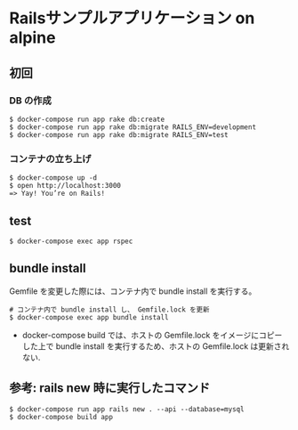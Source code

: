 # Railsサンプルアプリケーション on alpine

## 初回
### DB の作成
```
$ docker-compose run app rake db:create
$ docker-compose run app rake db:migrate RAILS_ENV=development
$ docker-compose run app rake db:migrate RAILS_ENV=test
```

### コンテナの立ち上げ
```
$ docker-compose up -d
$ open http://localhost:3000
=> Yay! You’re on Rails!
```

## test
```
$ docker-compose exec app rspec
```

## bundle install
Gemfile を変更した際には、コンテナ内で bundle install を実行する。

```
# コンテナ内で bundle install し、 Gemfile.lock を更新
$ docker-compose exec app bundle install
```

- docker-compose build では、ホストの Gemfile.lock をイメージにコピーした上で bundle install を実行するため、ホストの Gemfile.lock は更新されない.


## 参考: rails new 時に実行したコマンド
```
$ docker-compose run app rails new . --api --database=mysql
$ docker-compose build app
```
